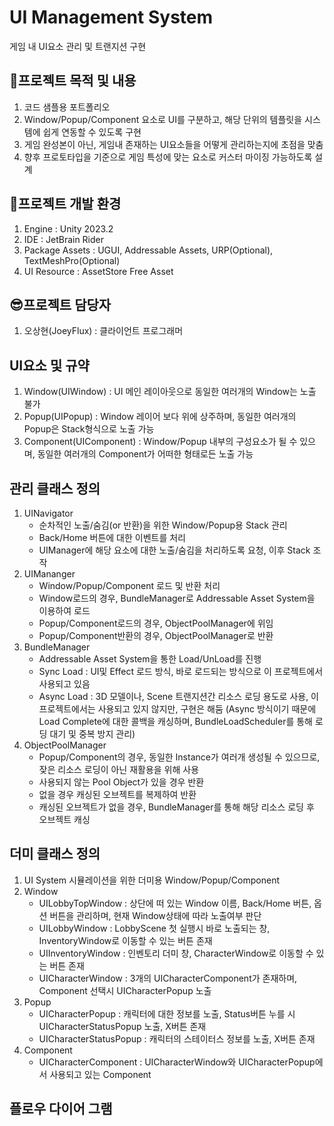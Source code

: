 # UI Management System
게임 내 UI요소 관리 및 트랜지션 구현 

## 🚩프로젝트 목적 및 내용
1. 코드 샘플용 포트폴리오
2. Window/Popup/Component 요소로 UI를 구분하고, 해당 단위의 템플릿을 시스템에 쉽게 연동할 수 있도록 구현
3. 게임 완성본이 아닌, 게임내 존재하는 UI요소들을 어떻게 관리하는지에 초점을 맞춤
4. 향후 프로토타입을 기준으로 게임 특성에 맞는 요소로 커스터 마이징 가능하도록 설계

## 🍳프로젝트 개발 환경
1. Engine : Unity 2023.2
2. IDE : JetBrain Rider 
3. Package Assets : UGUI, Addressable Assets, URP(Optional), TextMeshPro(Optional)
4. UI Resource : AssetStore Free Asset

## 😎프로젝트 담당자
1. 오상현(JoeyFlux) : 클라이언트 프로그래머

## UI요소 및 규약
1. Window(UIWindow) : UI 메인 레이아웃으로 동일한 여러개의 Window는 노출 불가
2. Popup(UIPopup) : Window 레이어 보다 위에 상주하며, 동일한 여러개의 Popup은 Stack형식으로 노출 가능
3. Component(UIComponent) : Window/Popup 내부의 구성요소가 될 수 있으며, 동일한 여러개의 Component가 어떠한 형태로든 노출 가능

## 관리 클래스 정의
1. UINavigator
   - 순차적인 노출/숨김(or 반환)을 위한 Window/Popup용 Stack 관리
   - Back/Home 버튼에 대한 이벤트를 처리
   - UIManager에 해당 요소에 대한 노출/숨김을 처리하도록 요청, 이후 Stack 조작
2. UIMananger
   - Window/Popup/Component 로드 및 반환 처리
   - Window로드의 경우, BundleManager로 Addressable Asset System을 이용하여 로드
   - Popup/Component로드의 경우, ObjectPoolManager에 위임
   - Popup/Component반환의 경우, ObjectPoolManager로 반환
3. BundleManager
   - Addressable Asset System을 통한 Load/UnLoad를 진행
   - Sync Load : UI및 Effect 로드 방식, 바로 로드되는 방식으로 이 프로젝트에서 사용되고 있음
   - Async Load : 3D 모델이나, Scene 트랜지션간 리소스 로딩 용도로 사용, 이 프로젝트에서는 사용되고 있지 않지만, 구현은 해둠
     (Async 방식이기 때문에 Load Complete에 대한 콜백을 캐싱하며, BundleLoadScheduler를 통해 로딩 대기 및 중복 방지 관리)
4. ObjectPoolManager
   - Popup/Component의 경우, 동일한 Instance가 여러개 생성될 수 있으므로, 잦은 리소스 로딩이 아닌 재활용을 위해 사용
   - 사용되지 않는 Pool Object가 있을 경우 반환
   - 없을 경우 캐싱된 오브젝트를 복제하여 반환
   - 캐싱된 오브젝트가 없을 경우, BundleManager를 통해 해당 리소스 로딩 후 오브젝트 캐싱

## 더미 클래스 정의
1. UI System 시뮬레이션을 위한 더미용 Window/Popup/Component
1. Window
   - UILobbyTopWindow : 상단에 떠 있는 Window 이름, Back/Home 버튼, 옵션 버튼을 관리하며, 현재 Window상태에 따라 노출여부 판단
   - UILobbyWindow : LobbyScene 첫 실행시 바로 노출되는 창, InventoryWindow로 이동할 수 있는 버튼 존재
   - UIInventoryWindow : 인벤토리 더미 창, CharacterWindow로 이동할 수 있는 버튼 존재
   - UICharacterWindow : 3개의 UICharacterComponent가 존재하며, Component 선택시 UICharacterPopup 노출
2. Popup
   - UICharacterPopup : 캐릭터에 대한 정보를 노출, Status버튼 누를 시 UICharacterStatusPopup 노출, X버튼 존재
   - UICharacterStatusPopup : 캐릭터의 스테이터스 정보를 노출, X버튼 존재
3. Component
   - UICharacterComponent : UICharacterWindow와 UICharacterPopup에서 사용되고 있는 Component
     
## 플로우 다이어 그램


